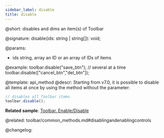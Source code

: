 ```yaml
---
sidebar_label: disable
title: disable
---          
```


@short: disables and dims an item(s) of Toolbar

@signature: disable(ids: string | string[]): void;

@params:
- ids 		string, array		an ID or an array of IDs of items


@example:
toolbar.disable("save_btn");
// several at a time
toolbar.disable(["cancel_btn","del_btn"]);


@template: api_method
@descr:
Starting from v7.0, it is possible to disable all items at once by using the method without the parameter:

~~~js
// disables all Toolbar items
toolbar.disable();
~~~

**Related sample**: [Toolbar. Enable/Disable](https://snippet.dhtmlx.com/ovblenaf)

@related: toolbar/common_methods.md#disablingandenablingcontrols

@changelog:


